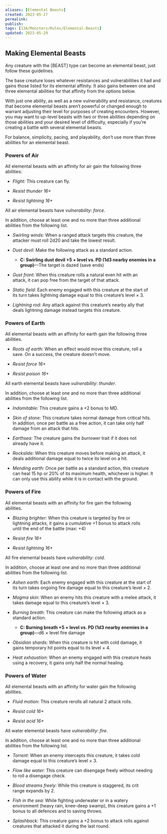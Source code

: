 ```yaml
---
aliases: [Elemental Beasts]
created: 2023-05-27
permalink: 
publish: 
tags: [13A/Monsters/Rules/Elemental-Beasts]
updated: 2023-05-29
---
```


## Making Elemental Beasts

Any creature with the [BEAST] type can become an elemental beast, just follow these guidelines.

The base creature loses whatever resistances and vulnerabilities it had and gains those listed for its elemental affinity. It also gains between one and three elemental abilities for that affinity from the options below.

With just one ability, as well as a new vulnerability and resistance, creatures that become elemental beasts aren’t powerful or changed enough to warrant adjusting their level for purposes of creating encounters. However, you may want to up-level beasts with two or three abilities depending on those abilities and your desired level of difficulty, especially if you’re creating a battle with several elemental beasts.

For balance, simplicity, pacing, and playability, don’t use more than three abilities for an elemental beast.

### Powers of Air

All elemental beasts with an affinity for air gain the following three  
abilities:

- *Flight:* This creature can fly.

- *Resist thunder 16+*

- *Resist lightning 16+*

All air elemental beasts have *vulnerability: force*.

In addition, choose at least one and no more than three additional  
abilities from the following list.

- *Swirling winds:* When a ranged attack targets this creature, the  
  attacker must roll 2d20 and take the lowest result.

- *Dust devil*: Make the following attack as a standard action.

  - **C: Swirling dust devil +5 + level vs. PD (1d3 nearby enemies in a  
    group)**—The target is dazed (save ends)

- *Gust front:* When this creature rolls a natural even hit with an  
  attack, it can pop free from the target of that attack.

- *Static field:* Each enemy engaged with this creature at the start of  
  its turn takes lightning damage equal to this creature’s level × 3.

- *Lightning rod:* Any attack against this creature’s nearby ally that  
  deals lightning damage instead targets this creature.

### Powers of Earth

All elemental beasts with an affinity for earth gain the following three  
abilities.

- *Roots of earth:* When an effect would move this creature, roll a  
  save. On a success, the creature doesn’t move.

- *Resist force 16+*

- *Resist poison 16+*

All earth elemental beasts have *vulnerability: thunder*.

In addition, choose at least one and no more than three additional  
abilities from the following list.

- *Indomitable:* This creature gains a +2 bonus to MD.

- *Skin of stone:* This creature takes normal damage from critical hits.  
  In addition, once per battle as a free action, it can take only half  
  damage from an attack that hits.

- *Earthsea:* The creature gains the *burrower* trait if it does not  
  already have it.

- *Rockslide:* When this creature moves before making an attack, it  
  deals additional damage equal to twice its level on a hit.

- *Mending earth:* Once per battle as a standard action, this creature  
  can heal 15 hp or 20% of its maximum health, whichever is higher. It  
  can only use this ability while it is in contact with the ground.

### Powers of Fire

All elemental beasts with an affinity for fire gain the following  
abilities.

- *Blazing brighter:* When this creature is targeted by fire or  
  lightning attacks, it gains a cumulative +1 bonus to attack rolls  
  until the end of the battle (max: +4)

- *Resist fire 16+*

- *Resist lightning 16+*

All fire elemental beasts have *vulnerability: cold*.

In addition, choose at least one and no more than three additional  
abilities from the following list.

- *Ashen earth:* Each enemy engaged with this creature at the start of  
  its turn takes ongoing fire damage equal to this creature’s level × 2.

- *Magma skin:* When an enemy hits this creature with a melee attack, it  
  takes damage equal to this creature’s level × 3.

- *Burning breath:* This creature can make the following attack as a  
  standard action.

  - **C: Burning breath +5 + level vs. PD (1d3 nearby enemies in a  
    group)**—d6 × level fire damage

- *Obsidian shards:* When this creature is hit with cold damage, it  
  gains temporary hit points equal to its level × 4.

- *Heat exhaustion:* When an enemy engaged with this creature heals  
  using a recovery, it gains only half the normal healing.

### Powers of Water

All elemental beasts with an affinity for water gain the following  
abilities.

- *Fluid motion:* This creature rerolls all natural 2 attack rolls.

- *Resist cold 16+*

- *Resist acid 16+*

All water elemental beasts have *vulnerability: fire*.

In addition, choose at least one and no more than three additional  
abilities from the following list.

- *Torrent:* When an enemy intercepts this creature, it takes cold  
  damage equal to this creature’s level × 3.

- *Flow like water:* This creature can disengage freely without needing  
  to roll a disengage check.

- *Blood streams freely:* While this creature is staggered, its crit  
  range expands by 2.

- *Fish in the sea:* While fighting underwater or in a watery  
  environment (heavy rain, knee-deep swamp), this creature gains a +1  
  bonus to all defences and to saving throws.

- *Splashback:* This creature gains a +2 bonus to attack rolls against  
  creatures that attacked it during the last round.
